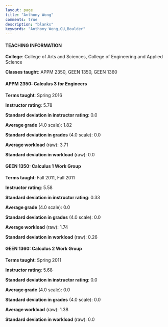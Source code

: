 ```yaml
---
layout: page
title: "Anthony Wong" 
comments: true
description: "blanks"
keywords: "Anthony Wong,CU,Boulder"
---
```

<head>
<script src="https://ajax.googleapis.com/ajax/libs/jquery/2.1.3/jquery.min.js"></script>
<script src="https://dl.dropboxusercontent.com/s/pc42nxpaw1ea4o9/highcharts.js?dl=0"></script>
<!-- <script src="../assets/js/highcharts.js"></script> -->
<style type="text/css">@font-face {
	font-family: "Bebas Neue";
	src: url(https://www.filehosting.org/file/details/544349/BebasNeue Regular.otf) format("opentype");
	}
	h1.Bebas { 
		font-family: "Bebas Neue", Verdana, Tahoma;
	}
</style>
</head>
	   
#### TEACHING INFORMATION

**College**: College of Arts and Sciences, College of Engineering and Applied Science

**Classes taught**: APPM 2350, GEEN 1350, GEEN 1360

#### APPM 2350: Calculus 3 for Engineers

**Terms taught**: Spring 2016

**Instructor rating**: 5.78

**Standard deviation in instructor rating**: 0.0

**Average grade** (4.0 scale): 1.82

**Standard deviation in grades** (4.0 scale): 0.0

**Average workload** (raw): 3.71

**Standard deviation in workload** (raw): 0.0

#### GEEN 1350: Calculus 1 Work Group

**Terms taught**: Fall 2011, Fall 2011

**Instructor rating**: 5.58

**Standard deviation in instructor rating**: 0.33

**Average grade** (4.0 scale): 0.0

**Standard deviation in grades** (4.0 scale): 0.0

**Average workload** (raw): 1.74

**Standard deviation in workload** (raw): 0.26

#### GEEN 1360: Calculus 2 Work Group

**Terms taught**: Spring 2011

**Instructor rating**: 5.68

**Standard deviation in instructor rating**: 0.0

**Average grade** (4.0 scale): 0.0

**Standard deviation in grades** (4.0 scale): 0.0

**Average workload** (raw): 1.38

**Standard deviation in workload** (raw): 0.0

